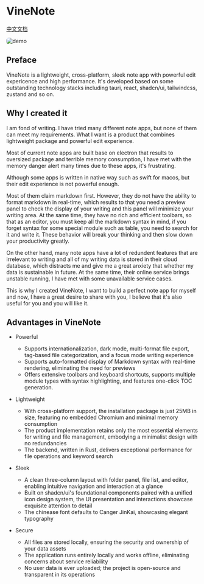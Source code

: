 # VineNote

[中文文档](https://github.com/NealST/VineNote/blob/main/README.zh-CN.md)

<img src="https://img.alicdn.com/imgextra/i1/O1CN01kT9jMJ27VpYqXreD2_!!6000000007803-1-tps-2600-1600.gif" style="border-radius:6px;" alt="demo" />

## Preface

VineNote is a lightweight, cross-platform, sleek note app with powerful edit expericence and high performance. It's developed based on some outstanding technology stacks including tauri, react, shadcn/ui, tailwindcss, zustand and so on.

## Why I created it

I am fond of writing. I have tried many different note apps, but none of them can meet my requirements. What I want is a product that combines lightweight package and powerful edit experience. 

Most of current note apps are built base on electron that results to oversized package and terrible memory consumption, I have met with the memory danger alert many times due to these apps, it's frustrating.

Although some apps is written in native way such as swift for macos, but their edit experience is not powerful enough. 

Most of them claim markdown first. However, they do not have the ability to format markdown in real-time, which results to that you need a preview panel to check the display of your writing and this panel will minimize your writing area. At the same time, they have no rich and efficient toolbars, so that as an editor, you must keep all the markdown syntax in mind, if you forget syntax for some special module such as table, you need to search for it and write it. These behavior will break your thinking and then slow down your productivity greatly.

On the other hand, many note apps have a lot of redundent features that are irrelevant to writing and all of my writing data is stored in their cloud database, which distracts me and give me a great anxiety that whether my data is sustainable in future. At the same time, their online service brings unstable running, I have met with some unavailable service cases.

This is why I created VineNote, I want to build a perfect note app for myself and now, I have a great desire to share with you, I believe that it's also useful for you and you will like it.

## Advantages in VineNote

* Powerful
  * Supports internationalization, dark mode, multi-format file export, tag-based file categorization, and a focus mode writing experience
  * Supports auto-formatted display of Markdown syntax with real-time rendering, eliminating the need for previews
  * Offers extensive toolbars and keyboard shortcuts, supports multiple module types with syntax highlighting, and features one-click TOC generation.

* Lightweight
  * With cross-platform support, the installation package is just 25MB in size, featuring no embedded Chromium and minimal memory consumption
  * The product implementation retains only the most essential elements for writing and file management, embodying a minimalist design with no redundancies
  * The backend, written in Rust, delivers exceptional performance for file operations and keyword search

* Sleek
  * A clean three-column layout with folder panel, file list, and editor, enabling intuitive navigation and interaction at a glance
  * Built on shadcn/ui's foundational components paired with a unified icon design system, the UI presentation and interactions showcase exquisite attention to detail
  * The chinease font defaults to Canger JinKai, showcasing elegant typography
  
* Secure
  * All files are stored locally, ensuring the security and ownership of your data assets
  * The application runs entirely locally and works offline, eliminating concerns about service reliability
  * No user data is ever uploaded; the project is open-source and transparent in its operations

